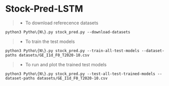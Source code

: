 # Stock-Pred-LSTM

>- To download referecence datasets
```
python3 Pytho\{N\}.py stock_pred.py --download-datasets
```

>- To train the test models
```
python3 Pytho\{N\}.py stock_pred.py --train-all-test-models --dataset-paths datasets/GE_I1d_F0_T2020-10.csv
```

>- To run and plot the trained test models
```
python3 Pytho\{N\}.py stock_pred.py --test-all-test-trained-models --dataset-paths datasets/GE_I1d_F0_T2020-10.csv
```